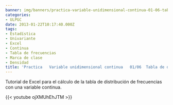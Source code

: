 ```yaml
---
banner: img/banners/practica-variable-unidimensional-continua-01-06-tabla-de-distribucion-de-frecuencias.jpg
categories:
- ULPGC
date: 2013-01-22T10:17:40.000Z
tags:
- Estadística
- Univariante
- Excel
- Continua
- Tabla de frecuencias
- Marca de clase
- Densidad
title: 'Practica   Variable unidimensional continua   01/06  Tabla de distribucion de frecuencias'
---
```


Tutorial de Excel para el cálculo de la tabla de distribución de frecuencias con una variable continua.

{{< youtube ojXMUhEhJTM >}}

